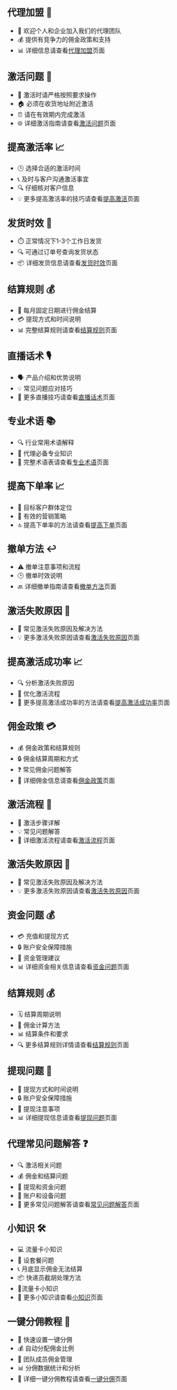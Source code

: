 

## 代理加盟 💼

- 🤝 欢迎个人和企业加入我们的代理团队
- 💰 提供有竞争力的佣金政策和支持
- 📊 详细信息请查看[代理加盟](/172/agent)页面

## 激活问题 🔌

- 📱 激活时请严格按照要求操作
- 🏠 必须在收货地址附近激活
- ⏰ 请在有效期内完成激活
- 🌐 详细激活指南请查看[激活问题](/172/ai)页面

## 提高激活率 📈

- 🕒 选择合适的激活时间
- 📞 及时与客户沟通激活事宜
- 🔍 仔细核对客户信息
- 💡 更多提高激活率的技巧请查看[提高激活](/172/ia)页面

## 发货时效 🚚

- ⏱️ 正常情况下1-3个工作日发货
- 🔍 可通过订单号查询发货状态
- 📦 详细发货信息请查看[发货时效](/172/st)页面

## 结算规则 💰

- 📅 每月固定日期进行佣金结算
- 💳 提现方式和时间说明
- 📊 完整结算规则请查看[结算规则](/172/sr)页面

## 直播话术 🎙️

- 🗣️ 产品介绍和优势说明
- 💡 常见问题应对技巧
- 📝 更多直播技巧请查看[直播话术](/172/lls)页面

## 专业术语 📚

- 🔍 行业常用术语解释
- 💼 代理必备专业知识
- 📘 完整术语表请查看[专业术语](/172/pt)页面

## 提高下单率 📈

- 🎯 目标客户群体定位
- 💼 有效的营销策略
- 🔝 提高下单率的方法请查看[提高下单](/172/io)页面

## 撤单方法 ↩️

- ⚠️ 撤单注意事项和流程
- 🕒 撤单时效说明
- 🔙 详细撤单指南请查看[撤单方法](/172/oac)页面

## 激活失败原因 🚫

- 🔄 常见激活失败原因及解决方法
- 💡 更多激活失败原因请查看[激活失败原因](/172/ai)页面

## 提高激活成功率 📈

- 🔍 分析激活失败原因
- 💼 优化激活流程
- 📝 更多提高激活成功率的方法请查看[提高激活成功率](/172/ia)页面


## 佣金政策 💳

- 💰 佣金政策和结算规则
- 🔒 佣金结算周期和方式
- ❓ 常见佣金问题解答
- 📝 详细佣金信息请查看[佣金政策](/172/pay)页面


## 激活流程 🔌

- 📱 激活步骤详解
- 💡 常见问题解答
- 📝 详细激活流程请查看[激活流程](/172/activate)页面

## 激活失败原因 🚫  

- 🔄 常见激活失败原因及解决方法
- 💡 更多激活失败原因请查看[激活失败原因](/172/ai)页面
 

## 资金问题 💰

- 💳 充值和提现方式
- 🔒 账户安全保障措施
- 💼 资金管理建议
- 📊 详细资金相关信息请查看[资金问题](/172/money)页面


## 结算规则 💰

- 🗓️ 结算周期说明
- 💼 佣金计算方法
- 📊 结算条件和要求
- 🔍 更多结算规则详情请查看[结算规则](/172/sr)页面

## 提现问题 🏦

- 💸 提现方式和时间说明
- 🔒 账户安全保障措施
- 💼 提现注意事项
- 📊 详细提现信息请查看[提现问题](/172/money)页面


## 代理常见问题解答 ❓

- 🔍 激活相关问题
- 💰 佣金和结算问题
- 🏦 提现和资金问题
- 📱 账户和设备问题
- 📝 更多常见问题解答请查看[常见问题解答](/172/fqa)页面


## 小知识 🛠️

- 💻 流量卡小知识
- 🔧 设套餐问题
- 📞 月底显示佣金无法结算
- 📦 快递员截胡处理方法
- 📱流量卡小知识
- 📝 更多小知识请查看[小知识](/172/fqa)页面


## 一键分佣教程 💸

- 🚀 快速设置一键分佣
- 💰 自动分配佣金比例
- 👥 团队成员佣金管理
- 📊 分佣数据统计和分析
- 📝 详细一键分佣教程请查看[一键分佣](https://mp.weixin.qq.com/s/hqp8hymITTx4YGImmV5CjA)页面
